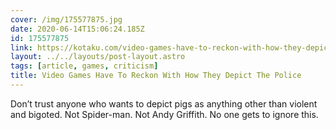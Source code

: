 ```yaml
---
cover: /img/175577875.jpg
date: 2020-06-14T15:06:24.185Z
id: 175577875
link: https://kotaku.com/video-games-have-to-reckon-with-how-they-depict-the-pol-1844013471
layout: ../../layouts/post-layout.astro
tags: [article, games, criticism]
title: Video Games Have To Reckon With How They Depict The Police
---
```


Don’t trust anyone who wants to depict pigs as anything other than violent and bigoted. Not Spider-man. Not Andy Griffith. No one gets to ignore this.
